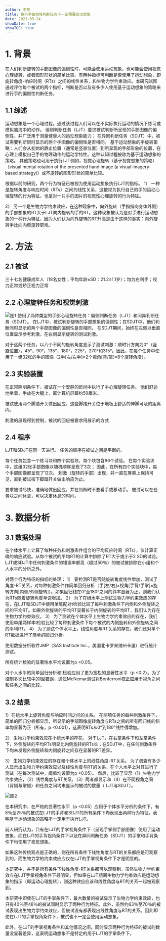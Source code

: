 ```yaml
---
author: 李想
title: 执行手偏侧性判断任务不一定需要运动想象
date: 2021-03-24
showDate: true
showTOC: true
---
```

# 1.	背景
在人们判断旋转的手部图像的偏侧性时，可能会使用运动想象，也可能会使用视觉心理旋转，或者图形形状的简单比较。有两种指标可判断是否使用了运动想象，即旋转角度-响应时间（RTs）之间的线性关系，和生物力学约束效应。本研究试图通过评估每个被试的两个指标，判断是否以及有多少人使用基于运动想象的策略来进行手的偏侧性判断任务。

## 1.1 综述
运动想象是一个心理过程，通过该过程人们可以在不实际执行运动的情况下练习或模拟脑海中的动作。
偏侧判断任务（LJT）要求被试判断所呈现的手部图像的偏侧性，并广泛用于测量健康人的运动想象能力；
在异同判断任务（SDJT）中，被试需要判断同时显示的两个手图像的偏侧性是否相同。
基于运动想象的手旋转策略：人们会从初始的静止位置（通常是竖直位置）到所呈现的手部形象的位置，在心理上模拟自己手的物理动作的运动学特性。这种认知过程被称为基于运动想象的策略。
其他策略也可用于执行LJT例如，视觉心理旋转（基于视觉想象的策略）（visual mental rotation of the presented hand image (a visual imagery-based strategy)）或不旋转的图形形状的简单比较。

根据以前的研究，两个行为特征已被视为使用运动想象执行LJT的指标。
1）	一种是旋转角度与响应时间（RTs）之间的线性关系，这被视为执行自己的手的运动心理旋转的行为特征，也是对一只手的图片的视觉性心理旋转的行为特征。

2）	另一个是生物力学约束效应，在这种现象中，向外旋转（手指指向身体外侧）的手部想象的RT大于LJT向内旋转的手的RT。这种现象被认为是对手进行运动想象的一种行为特征，因为人们认为向外旋转的RT升高是由于这样的事实：向外旋转手比向内侧旋转更难。

       


# 2.	方法
## 2.1	被试
三十七名健康成年人（18名女性；平均年龄±SD：21.2±1.1岁）；均为右利手；视力正常或矫正视力正常

## 2.2	心理旋转任务和视觉刺激

![图1](../Supporting_Information/2021-03-24-LX1-Fig1.png)
使用了两种类型的手部心理旋转任务：偏侧判断任务（LJT）和同异判断任务（SDJT）。 在LJT中，被试判断旋转的手部想象的偏侧性；在SDJT中，他们判断同时显示的两个手部图像的偏侧性是否相同。 在SDJT期间，始终在左侧以垂直位置显示参考刺激，在右侧显示旋转的测试刺激。

对于这两个任务，以八个不同的旋转角度显示了测试刺激：顺时针方向为0°（竖直位置），45°，90°，135°，180°，225°，270°和315°。因此，在每个任务中使用了一组32张的手的图像（2手[左/右手]×2个视角[背/掌]×8个旋转角度）。

## 2.3	实验装置
在正常照明条件下，被试在一个安静的房间中执行了手心理旋转任务。 他们舒适地坐着，手放在大腿上，离计算机屏幕约50厘米。 

被试使用两个脚踏开关做出回应，这些脚踏开关位于地板上舒适的伸脚可及的距离内。

刺激的展现得到控制，被试的回应被要求用展示的方式
## 2.4 程序
LJT和SDJT在同一天进行。 任务的顺序在被试之间是平衡的。 

每个任务包含一个练习块和四个实验块，每个块包含96个试验。 在每个实验块中，这组32张手部图像以随机顺序呈现了3次； 因此，在所有四个实验块中，每个手部图像都呈现了12次。 刺激（旋转的手部）出现，并一直在屏幕上保持可见，直到被试按下脚踏开关做出响应为止。 

要求被试尽快，准确地做出回应，并在判断时不要看手或移动手。 被试可以在任务块之间休息，可以决定休息的时间。




# 3.	数据分析
## 3.1	数据处理
在个体水平上计算了每种任务和刺激条件组合的平均反应时间（RTs），仅计算正确的响应试验。从每个被试的平均RT的计算中排除了RT大于或小于2 SD的试验。 LJT或SDJT中任何刺激条件的错误率都高（超过50％）的被试被排除在小组和个人水平的分析之外。

对两个行为特征的指标的处理：
1）	要检测RT是否随旋转角度线性增加，测试了角度-RT关系，对每种刺激条件作简单回归分析（手[左/右]×视角[手背/手掌]×旋转方向[内侧/外侧旋转]）。如果回归线在0°至180°之间的斜率显著为正，则我们认为RTs随着旋转角度单调增加。
2）	为了在组水平上测试生物力学约束效应的存在，在LJT和SDJT中使用单尾配对t检验比较了每种刺激条件下内侧和外侧旋转之间的平均RT。如果外侧旋转的平均RT显著长于内侧旋转的平均RT，我们认为存在生物力学约束效应。
3）	为了测试在个体水平上生物力学约束效应的存在，我们使用单尾两样本t检验比较了每种刺激条件下每个被试的内侧旋转和外侧旋转之间的平均RT。
4）	为了测试个体水平上，线性角度与RT关系的存在，我们还对单个RT数据进行了简单的回归分析。

使用数据分析软件JMP（SAS Institute Inc.，美国北卡罗来纳州卡里）进行统计测试。

所有统计检验的显著性水平均设置为p <0.05。

对个人水平的简单回归分析和t检验应用了更为宽松的显著性水平（p <0.2）。为了控制多次比较中的I型错误，通过McNemar测试将Bonferroni校正应用于视角之间和任务之间的比较。
## 3.2	结果

1）在组水平上旋转角度与响应时间之间的关系。
在两项任务的每种刺激条件下，简单的回归分析都显示，所显示的手部图像旋转角度与RTs之间的所有回归线的斜率均显著为正（所有，p <0.001），这表明RTs从0°到180°线性得增加。

2） 生物力学约束效应在小组水平的存在。
对于LJT，在右掌条件下和左掌条件下，外侧旋转的平均RTs明显比内侧旋转的RTs长；在SDJT中，在任何刺激条件下均未发现外侧旋转和内侧旋转之间存在显著的RT差异。

3）	生物力学约束效应的存在和个体水平上的线性角度-RT关系。
为了调查有多少人显示出生物力学约束效应以及线性角度与RT的关系，在个人水平上对其进行了测试（在每次测试中，阈值均设置为p <0.05）。 然后，比较了显示（1）生物力学约束效应，（2）线性角度与RT关系，（3）两者都显示和（4）在不同视角之间（背侧与掌侧）和任务之间均未显示的被试的数量（ LJT与SDJT）。

![图2](../Supporting_Information/2021-03-24-LX1-Fig2.png)

在本研究中，在严格的显著性水平（p <0.05）应用于个体水平分析的条件下，有8％至25％的被试在LJT的手背和SDJT的所有条件下均表现出两种行为特征。表明基于运动想象的策略不一定用于执行LJT。

前人研究认为，只有在LJT的手掌视角条件下（呈现手掌侧手部图像）使用了运动想象，而在LJT的手背视角条件下以及在异同判断任务（SDJT）的手掌和手背条件下均使用了视觉想象。

如果这种传统观点是正确的，则在所有条件下线性角度与RT的关系都应是可观察到的，而生物力学的约束效应应仅在LJT的手掌视角条件下才是明显的。

本研究中，并不是所有条件下线性角度-RT关系都可以观察到，虽然生物力学约束效应在LJT手掌视角条件下最明显，但如果在LJT期间生物力学约束效应是运动想象的指示（即运动心理旋转），则这种效应应该和线性角度与RT的关系一起被观察到。

本研究中即使在LJT的手掌条件下，最大数量的被试显示了生物力学约束效应，也只有40％至48％的被试同时显示了两种行为特征。此外，虽然约63％至70％的被试表现出生物力学约束效应，但被试没有都表现出线性角度与RT的关系。因此即使在LJT的手掌视角条件下，被试也不一定会使用运动想象。

此外，在LJT的手掌视角条件和其他情况之间，同时显示两种行为特征的被试的数量没显著差异，这表明运动想象不是特定的用于LJT的手掌条件下。







